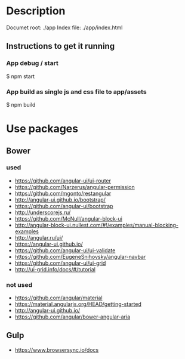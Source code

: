 # Description

Documet root: ./app
Index file: ./app/index.html

## Instructions to get it running

### App debug / start

$ npm start

### App build as single js and css file to app/assets

$ npm build

# Use packages

## Bower

### used

* https://github.com/angular-ui/ui-router
 * https://github.com/Narzerus/angular-permission
* https://github.com/mgonto/restangular
* http://angular-ui.github.io/bootstrap/
 * https://github.com/angular-ui/bootstrap
* http://underscorejs.ru/
* https://github.com/McNull/angular-block-ui
 * http://angular-block-ui.nullest.com/#!/examples/manual-blocking-examples
* http://angular.ru/ui/
 * https://angular-ui.github.io/
* https://github.com/angular-ui/ui-validate
* https://github.com/EugeneSnihovsky/angular-navbar
* https://github.com/angular-ui/ui-grid
 * http://ui-grid.info/docs/#/tutorial

### not used

* https://github.com/angular/material
 * https://material.angularjs.org/HEAD/getting-started
* http://angular-ui.github.io/
* https://github.com/angular/bower-angular-aria

## Gulp

* https://www.browsersync.io/docs